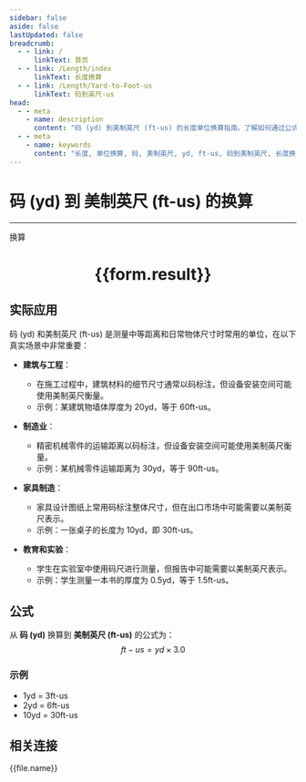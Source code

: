 ```yaml
---
sidebar: false
aside: false
lastUpdated: false
breadcrumb:
  - - link: /
      linkText: 首页
  - - link: /Length/index
      linkText: 长度换算
  - - link: /Length/Yard-to-Foot-us
      linkText: 码到英尺-us
head:
  - - meta
    - name: description
      content: "码 (yd) 到美制英尺 (ft-us) 的长度单位换算指南。了解如何通过公式 ft-us = yd × 3.0 换算为美制英尺。"
  - - meta
    - name: keywords
      content: "长度, 单位换算, 码, 美制英尺, yd, ft-us, 码到美制英尺, 长度换算指南"
---
```

# 码 (yd) 到 美制英尺 (ft-us) 的换算
---
<script setup>
import { onMounted, reactive, inject, ref } from 'vue'
import { NButton, NForm, NFormItem, NInput, NInputNumber, NSelect, NCard, useMessage,NGrid ,NGi } from 'naive-ui'
import { defineClientComponent } from 'vitepress'
import { Length } from '../../files';

const convert = inject('convert')

const form = reactive({
  number: null,
  result: '',
})

const convertHandler = () => {
  if (form.number !== null && !isNaN(form.number)) {
    const convertedValue = parseFloat(form.number) * 3.0
    form.result = `${form.number}yd = ${convertedValue.toFixed(2)}ft-us`
  } else {
    form.result = '请输入有效的数值。'
  }
}
</script>

<n-form size="large" :model="form">
  <n-form-item label="码 (yd)">
    <n-input-number v-model:value="form.number" placeholder="输入码" style="width: 100%" />
  </n-form-item>
  <n-form-item>
    <n-button type="primary" @click="convertHandler" block>换算</n-button>
  </n-form-item>
</n-form>

<n-card  embedded :bordered="false" hoverable>
  <div  style="text-align:center">
    <h1>{{form.result}}</h1>
  </div>
</n-card>

## 实际应用

码 (yd) 和美制英尺 (ft-us) 是测量中等距离和日常物体尺寸时常用的单位，在以下真实场景中非常重要：

- **建筑与工程**：
  - 在施工过程中，建筑材料的细节尺寸通常以码标注，但设备安装空间可能使用美制英尺衡量。
  - 示例：某建筑物墙体厚度为 20yd，等于 60ft-us。

- **制造业**：
  - 精密机械零件的运输距离以码标注，但设备安装空间可能使用美制英尺衡量。
  - 示例：某机械零件运输距离为 30yd，等于 90ft-us。

- **家具制造**：
  - 家具设计图纸上常用码标注整体尺寸，但在出口市场中可能需要以美制英尺表示。
  - 示例：一张桌子的长度为 10yd，即 30ft-us。

- **教育和实验**：
  - 学生在实验室中使用码尺进行测量，但报告中可能需要以美制英尺表示。
  - 示例：学生测量一本书的厚度为 0.5yd，等于 1.5ft-us。

## 公式

从 **码 (yd)** 换算到 **美制英尺 (ft-us)** 的公式为：
$$ ft-us = yd \times 3.0 $$

### 示例
- 1yd = 3ft-us
- 2yd = 6ft-us
- 10yd = 30ft-us

## 相关连接
<n-grid x-gap="12" :cols="4">
  <n-gi v-for="(file, index) in Length" :key="index">
    <n-button
      text
      tag="a"
      :href="file.path"
      type="primary"
    >
      {{file.name}}
    </n-button>
  </n-gi>
</n-grid>